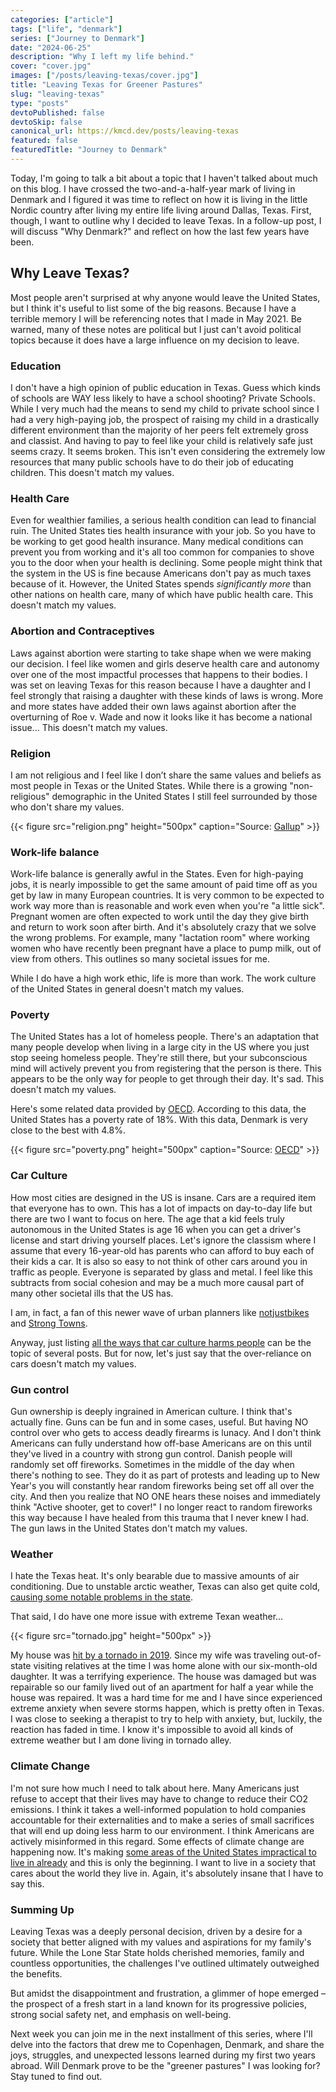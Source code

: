 ```yaml
---
categories: ["article"]
tags: ["life", "denmark"]
series: ["Journey to Denmark"]
date: "2024-06-25"
description: "Why I left my life behind."
cover: "cover.jpg"
images: ["/posts/leaving-texas/cover.jpg"]
title: "Leaving Texas for Greener Pastures"
slug: "leaving-texas"
type: "posts"
devtoPublished: false
devtoSkip: false
canonical_url: https://kmcd.dev/posts/leaving-texas
featured: false
featuredTitle: "Journey to Denmark"
---
```


Today, I'm going to talk a bit about a topic that I haven't talked about much on this blog. I have crossed the two-and-a-half-year mark of living in Denmark and I figured it was time to reflect on how it is living in the little Nordic country after living my entire life living around Dallas, Texas. First, though, I want to outline why I decided to leave Texas. In a follow-up post, I will discuss "Why Denmark?" and reflect on how the last few years have been.

## Why Leave Texas?
Most people aren't surprised at why anyone would leave the United States, but I think it's useful to list some of the big reasons. Because I have a terrible memory I will be referencing notes that I made in May 2021. Be warned, many of these notes are political but I just can't avoid political topics because it does have a large influence on my decision to leave.

### Education
I don't have a high opinion of public education in Texas. Guess which kinds of schools are WAY less likely to have a school shooting? Private Schools. While I very much had the means to send my child to private school since I had a very high-paying job, the prospect of raising my child in a drastically different environment than the majority of her peers felt extremely gross and classist. And having to pay to feel like your child is relatively safe just seems crazy. It seems broken. This isn't even considering the extremely low resources that many public schools have to do their job of educating children. This doesn't match my values.

### Health Care
Even for wealthier families, a serious health condition can lead to financial ruin. The United States ties health insurance with your job. So you have to be working to get good health insurance. Many medical conditions can prevent you from working and it's all too common for companies to shove you to the door when your health is declining. Some people might think that the system in the US is fine because Americans don't pay as much taxes because of it. However, the United States spends *significantly more* than other nations on health care, many of which have public health care. This doesn't match my values.

### Abortion and Contraceptives
Laws against abortion were starting to take shape when we were making our decision. I feel like women and girls deserve health care and autonomy over one of the most impactful processes that happens to their bodies. I was set on leaving Texas for this reason because I have a daughter and I feel strongly that raising a daughter with these kinds of laws is wrong. More and more states have added their own laws against abortion after the overturning of Roe v. Wade and now it looks like it has become a national issue... This doesn't match my values.

### Religion
I am not religious and I feel like I don’t share the same values and beliefs as most people in Texas or the United States. While there is a growing "non-religious" demographic in the United States I still feel surrounded by those who don't share my values.

{{< figure src="religion.png" height="500px" caption="Source: [Gallup](https://news.gallup.com/poll/358364/religious-americans.aspx)" >}}

### Work-life balance
Work-life balance is generally awful in the States. Even for high-paying jobs, it is nearly impossible to get the same amount of paid time off as you get by law in many European countries. It is very common to be expected to work way more than is reasonable and work even when you're "a little sick". Pregnant women are often expected to work until the day they give birth and return to work soon after birth. And it's absolutely crazy that we solve the wrong problems. For example, many "lactation room" where working women who have recently been pregnant have a place to pump milk, out of view from others. This outlines so many societal issues for me.

While I do have a high work ethic, life is more than work. The work culture of the United States in general doesn't match my values.

### Poverty
The United States has a lot of homeless people. There's an adaptation that many people develop when living in a large city in the US where you just stop seeing homeless people. They're still there, but your subconscious mind will actively prevent you from registering that the person is there. This appears to be the only way for people to get through their day. It's sad. This doesn't match my values.

Here's some related data provided by [OECD](https://data.oecd.org/inequality/poverty-rate.htm). According to this data, the United States has a poverty rate of 18%. With this data, Denmark is very close to the best with 4.8%.

{{< figure src="poverty.png" height="500px" caption="Source: [OECD](https://data.oecd.org/inequality/poverty-rate.htm)" >}}

### Car Culture
How most cities are designed in the US is insane. Cars are a required item that everyone has to own. This has a lot of impacts on day-to-day life but there are two I want to focus on here. The age that a kid feels truly autonomous in the United States is age 16 when you can get a driver's license and start driving yourself places. Let's ignore the classism where I assume that every 16-year-old has parents who can afford to buy each of their kids a car. It is also so easy to not think of other cars around you in traffic as people. Everyone is separated by glass and metal. I feel like this subtracts from social cohesion and may be a much more causal part of many other societal ills that the US has.

I am, in fact, a fan of this newer wave of urban planners like [notjustbikes](https://www.youtube.com/c/notjustbikes) and [Strong Towns](https://www.youtube.com/@strongtowns).

Anyway, just listing [all the ways that car culture harms people](https://usa.streetsblog.org/2024/03/05/all-the-ways-that-cars-harm-our-communities-well-almost-all) can be the topic of several posts. But for now, let's just say that the over-reliance on cars doesn't match my values.

### Gun control
Gun ownership is deeply ingrained in American culture. I think that's actually fine. Guns can be fun and in some cases, useful. But having NO control over who gets to access deadly firearms is lunacy. And I don't think Americans can fully understand how off-base Americans are on this until they've lived in a country with strong gun control. Danish people will randomly set off fireworks. Sometimes in the middle of the day when there's nothing to see. They do it as part of protests and leading up to New Year's you will constantly hear random fireworks being set off all over the city. And then you realize that NO ONE hears these noises and immediately think "Active shooter, get to cover!" I no longer react to random fireworks this way because I have healed from this trauma that I never knew I had. The gun laws in the United States don't match my values.

### Weather
I hate the Texas heat. It's only bearable due to massive amounts of air conditioning. Due to unstable arctic weather, Texas can also get quite cold, [causing some notable problems in the state](https://en.wikipedia.org/wiki/2021_Texas_power_crisis).

That said, I do have one more issue with extreme Texan weather...

{{< figure src="tornado.jpg" height="500px" >}}

My house was [hit by a tornado in 2019](https://en.wikipedia.org/wiki/Tornado_outbreak_of_October_20%E2%80%9322,_2019#North_Dallas%E2%80%93Richardson,_Texas). Since my wife was traveling out-of-state visiting relatives at the time I was home alone with our six-month-old daughter. It was a terrifying experience. The house was damaged but was repairable so our family lived out of an apartment for half a year while the house was repaired. It was a hard time for me and I have since experienced extreme anxiety when severe storms happen, which is pretty often in Texas. I was close to seeking a therapist to try to help with anxiety, but, luckily, the reaction has faded in time. I know it's impossible to avoid all kinds of extreme weather but I am done living in tornado alley.

### Climate Change
I'm not sure how much I need to talk about here. Many Americans just refuse to accept that their lives may have to change to reduce their CO2 emissions. I think it takes a well-informed population to hold companies accountable for their externalities and to make a series of small sacrifices that will end up doing less harm to our environment. I think Americans are actively misinformed in this regard. Some effects of climate change are happening now. It's making [some areas of the United States impractical to live in already](https://www.forbes.com/advisor/homeowners-insurance/why-is-homeowners-insurance-in-florida-such-a-disaster/) and this is only the beginning. I want to live in a society that cares about the world they live in. Again, it's absolutely insane that I have to say this.

### Summing Up
Leaving Texas was a deeply personal decision, driven by a desire for a society that better aligned with my values and aspirations for my family's future. While the Lone Star State holds cherished memories, family and countless opportunities, the challenges I've outlined ultimately outweighed the benefits.

But amidst the disappointment and frustration, a glimmer of hope emerged – the prospect of a fresh start in a land known for its progressive policies, strong social safety net, and emphasis on well-being.

Next week you can join me in the next installment of this series, where I'll delve into the factors that drew me to Copenhagen, Denmark, and share the joys, struggles, and unexpected lessons learned during my first two years abroad. Will Denmark prove to be the "greener pastures" I was looking for? Stay tuned to find out.
